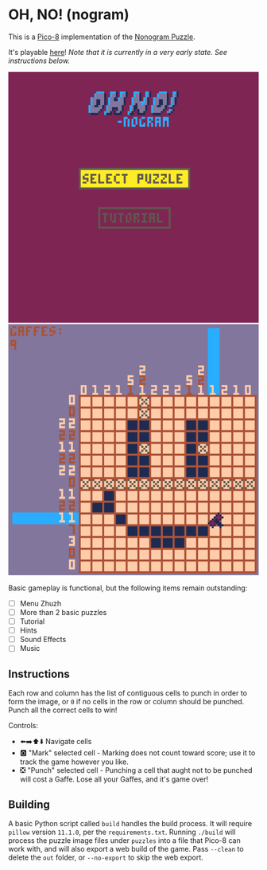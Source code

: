 # OH, NO! (nogram)

This is a [Pico-8](https://www.lexaloffle.com/pico-8.php) implementation of the [Nonogram Puzzle](https://en.wikipedia.org/wiki/Nonogram).

It's playable [here](https://ajbowen249.github.io/oh_no_nogram/)! _Note that it is currently in a very early state. See instructions below._

![title](gh_media/title_screenshot.png)
![gameplay](gh_media/gameplay_screenshot_1.png)

Basic gameplay is functional, but the following items remain outstanding:

- ☐ Menu Zhuzh
- ☐ More than 2 basic puzzles
- ☐ Tutorial
- ☐ Hints
- ☐ Sound Effects
- ☐ Music

## Instructions

Each row and column has the list of contiguous cells to punch in order to form the image, or `0` if no cells in the row or column should be punched. Punch all the correct cells to win!

Controls:
- ⬅️➡️⬆️⬇️ Navigate cells
- 🅾️ "Mark" selected cell - Marking does not count toward score; use it to track the game however you like.
- ❎ "Punch" selected cell - Punching a cell that aught not to be punched will cost a Gaffe. Lose all your Gaffes, and it's game over!

## Building

A basic Python script called `build` handles the build process. It will require `pillow` version `11.1.0`, per the `requirements.txt`. Running `./build` will process the puzzle image files under `puzzles` into a file that Pico-8 can work with, and will also export a web build of the game. Pass `--clean` to delete the `out` folder, or `--no-export` to skip the web export.

